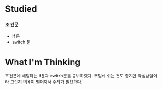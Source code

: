 # Studied

### 조건문
- if 문
- switch 문

# What I'm Thinking
조건문에 해당하는 if문과 switch문을 공부하였다.
주말에 쉬는 것도 좋지만 작심삼일이라 그런지 의욕이 떨어져서 주의가 필요하다.
